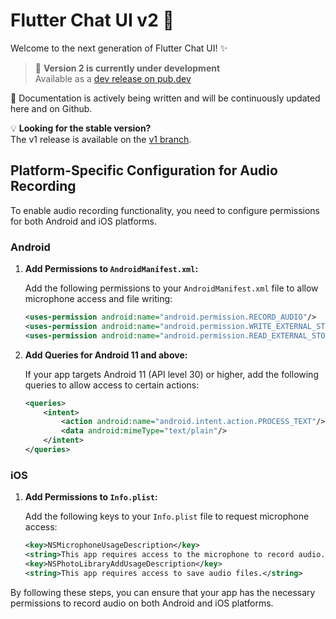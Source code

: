 # Flutter Chat UI v2 🚀

Welcome to the next generation of Flutter Chat UI! ✨

> 🔨 **Version 2 is currently under development**  
> Available as a [dev release on pub.dev](https://pub.dev/packages/flutter_chat_ui/versions/2.0.0-dev.1/changelog)

📝 Documentation is actively being written and will be continuously updated here and on Github.

💡 **Looking for the stable version?**  
The v1 release is available on the [v1 branch](https://github.com/flyerhq/flutter_chat_ui/tree/v1).

## Platform-Specific Configuration for Audio Recording

To enable audio recording functionality, you need to configure permissions for both Android and iOS platforms.

### Android

1. **Add Permissions to `AndroidManifest.xml`:**

   Add the following permissions to your `AndroidManifest.xml` file to allow microphone access and file writing:

   ```xml
   <uses-permission android:name="android.permission.RECORD_AUDIO"/>
   <uses-permission android:name="android.permission.WRITE_EXTERNAL_STORAGE"/>
   <uses-permission android:name="android.permission.READ_EXTERNAL_STORAGE"/>
   ```

2. **Add Queries for Android 11 and above:**

   If your app targets Android 11 (API level 30) or higher, add the following queries to allow access to certain actions:

   ```xml
   <queries>
       <intent>
           <action android:name="android.intent.action.PROCESS_TEXT"/>
           <data android:mimeType="text/plain"/>
       </intent>
   </queries>
   ```

### iOS

1. **Add Permissions to `Info.plist`:**

   Add the following keys to your `Info.plist` file to request microphone access:

   ```xml
   <key>NSMicrophoneUsageDescription</key>
   <string>This app requires access to the microphone to record audio.</string>
   <key>NSPhotoLibraryAddUsageDescription</key>
   <string>This app requires access to save audio files.</string>
   ```

By following these steps, you can ensure that your app has the necessary permissions to record audio on both Android and iOS platforms.
